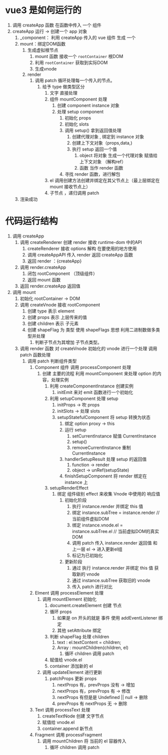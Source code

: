 # vue3 是如何运行的
1. 调用 createApp 函数 在函数中传入 一个 组件 
2. createApp 运行 -> 创建一个 app 对象
   1. _component： 利用 createApp 传入的 vue 组件 生成 一个 
   2. mount：绑定DOM函数
      1. 生成虚拟根节点
         1. mount 函数 接收一个 `rootContainer` 根DOM
         2. 利用 `rootContainer` 获取到实际DOM
         3. 生成vnode
      2. render
         1. 调用 patch 循环处理每一个传入的节点。
            1. 给予 type 做类型区分
               1. 文字 直接处理
               2. 组件 mountComponent 处理
                  1. 创建 component instance 对象
                  2. 处理 setup component
                     1. 初始化 props
                     2. 初始化 slots
                     3. 调用 setup() 拿到返回值处理
                        1. 创建代理对象 , 绑定到 instance 对象
                        2. 创建上下文对象（props,data,)
                        3. 执行 setup 返回一个值
                           1. object 将对象 生成一个代理对象 赋值给 上下文对象 （解构ref）
                           2. 函数 当作 render 函数
                     4. 寻找 render 函数，进行解包
               3. el 调用创建方法创建并绑定在其父节点上（最上层绑定在 mount 接收节点上）
               4. 子节点 ，递归调用 patch 
   3. 渲染成功
# 代码运行结构
1. 调用 createApp 
   1. 调用 createRenderer 创建 render 接收 runtime-dom 中的API
      1. createRenderer 接收 options 解构 在要使用的地方使用
      2. 调用 createAppAPI 传入 render 返回 createApp 函数
      3. 返回 render ：{createApp}
   2. 调用 render.createApp
      1. 闭包 rootComponent （顶级组件） 
      2. 返回 mount 函数
   3. 返回 render.createApp 返回值
2. 调用 mount
   1. 初始化 rootContainer -> DOM
   2. 调用 createVnode 接收 rootComponent
      1. 创建 type 表示 element 
      2. 创建 props 表示 上层传来的值
      3. 创建 children 表示 子元素
      4. 创建 shapeFlag 为 类型 使用 shapeFlags 思想 利用二进制数做多类型并处理
         1. 判断子节点为其增加 子节点类型。
   3. 调用 render 函数 对 createVnode 初始化的 vnode 进行一个处理 调用 patch 函数处理
      1. 调用 patch 判断组件类型
         1. Component 组件 调用 processComponent 处理
            1. 创建 主要的流程 利用 mountComponent 来处理 option 的内容，处理实例
               1. 利用 createComponentInstance 创建实例
                  1. initEmit 来对 emit 函数进行一个初始化
               2. 利用 setupComponent 处理 setup 
                  1. initProps -> 吹 props
                  2. initSlots -> 处理 slots
                  3. setupStatefulComponent 将 setup 转换为状态 
                     1. 绑定 option proxy -> this
                     2. 运行 setup 
                        1. setCurrentInstance 赋值 CurrentInstance
                        2. setup()
                        3. removeCurrentInstance 重制 CurrentInstance
                     3. handlerSetupResult 处理 setup 的返回值 
                        1. function -> render
                        2. object -> unRef(setupState)
                     4. finishSetupComponent 将 render 绑定在 instance 上
               3. setupRenderEffect
                  1. 绑定 组件级别 effect 来收集 Vnode 中使用的 响应值
                     1. 初始化阶段
                        1. 执行 instance.render 并绑定 this 值
                        2. 绑定 instance.subTree = instance.render // 当前组件虚拟DOM
                        3. 绑定 instance.vnode.el = instance.subTree.el // 当前虚拟DOM的真实DOM
                        4. 调用 patch 传入 instance.render  返回值 和 上一层 el -> 进入更新el组
                        5. 标记为已初始化
                     2. 更新阶段
                        1. 通过 执行 instance.render 并绑定 this 值 获取新的 vnode
                        2. 通过 instance.subTree 获取旧的 vnode
                        3. 传入 patch 进行对比
         2. Elment 调用 processElement 处理
            1. 调用 mountElement 初始化
               1. document.createElement 创建 节点 
               2. 循环 props 
                  1. 如果是 on 开头的就是 事件 使用 addEventListener 绑定
                  2. 其他 setAttribute 绑定
               3. 判断 shapeFlag 处理 children
                  1. text : el.textContent = children; 
                  2. Array : mountChildren(children, el)
                     1. 循环 children 调用 patch
               4. 赋值给 vnode.el
               5. container 添加新的 el
            2. 调用 updateElement 进行更新
               1. patchProps 更新 props  
                  1. nextProps 有，prevProps 没有 -> 增加
                  2. nextProps 有，prevProps 有 -> 修改
                  3. nextProps 有但是是 Undefined || null -> 删除
                  4. prevProps 有 nextProps 无 -> 删除
         3. Text 调用 processText 处理
            1. createTextNode 创建 文字节点
            2. 赋值给 vnode.el
            3. container.append 新节点
         4. Fragment 调用 processFragment 
            1. 调用 mountChildren 将 当前的 el 容器传入
               1. 循环 children 调用 patch


